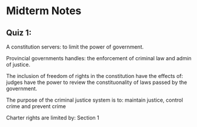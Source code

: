 # Midterm Notes

## Quiz 1:

A constitution servers:
to limit the power of government.

Provincial governments handles:
the enforcement of criminal law and admin of justice.

The inclusion of freedom of rights in the constitution have the effects of:
judges have the power to review the constituonality of laws passed by the government.

The purpose of the criminal justice system is to:
maintain justice, control crime and prevent crime

Charter rights are limited by:
Section 1



